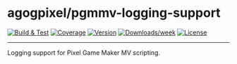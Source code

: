 # agogpixel/pgmmv-logging-support

[![Build & Test](https://github.com/agogpixel/pgmmv-logging-support/actions/workflows/build-and-test.yml/badge.svg)](https://github.com/agogpixel/pgmmv-logging-support/actions/workflows/build-and-test.yml)
[![Coverage](https://img.shields.io/endpoint?url=https://gist.githubusercontent.com/kidthales/8783260504aa23bb1c4dd36f0ba3be01/raw/pgmmv-logging-support__heads_main.json)](https://agogpixel.github.io/pgmmv-logging-support/coverage)
[![Version](https://img.shields.io/npm/v/@agogpixel/pgmmv-logging-support.svg)](https://npmjs.org/package/@agogpixel/pgmmv-logging-support)
[![Downloads/week](https://img.shields.io/npm/dw/@agogpixel/pgmmv-logging-support.svg)](https://npmjs.org/package/@agogpixel/pgmmv-logging-support)
[![License](https://img.shields.io/npm/l/@agogpixel/pgmmv-logging-support.svg)](https://github.com/agogpixel/pgmmv-logging-support/blob/main/LICENSE)

<hr>

Logging support for Pixel Game Maker MV scripting.
